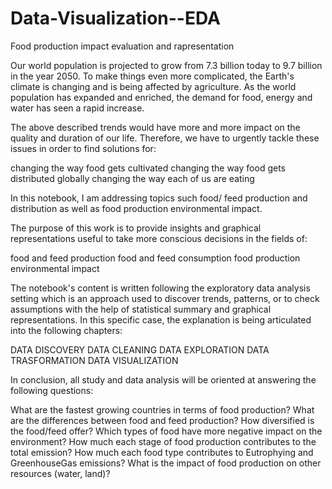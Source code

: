 # Data-Visualization--EDA
Food production impact evaluation and rapresentation


Our world population is projected to grow from 7.3 billion today to 9.7 billion in the year 2050. To make things even more complicated, the Earth's climate is changing and is being affected by agriculture. As the world population has expanded and enriched, the demand for food, energy and water has seen a rapid increase.

The above described trends would have more and more impact on the quality and duration of our life. Therefore, we have to urgently tackle these issues in order to find solutions for:

  changing the way food gets cultivated
  changing the way food gets distributed globally
  changing the way each of us are eating

In this notebook, I am addressing topics such food/ feed production and distribution as well as food production environmental impact.

The purpose of this work is to provide insights and graphical representations useful to take more conscious decisions in the fields of:

 food and feed production
 food and feed consumption
 food production environmental impact
 
The notebook's content is written following the exploratory data analysis setting which is an approach used to discover trends, patterns, or to check assumptions with the help of statistical summary and graphical representations. In this specific case, the explanation is being articulated into the following chapters:

  DATA DISCOVERY
  DATA CLEANING
  DATA EXPLORATION
  DATA TRASFORMATION
  DATA VISUALIZATION

In conclusion, all study and data analysis will be oriented at answering the following questions:

  What are the fastest growing countries in terms of food production?
  What are the differences between food and feed production?
  How diversified is the food/feed offer?
  Which types of food have more negative impact on the environment?
  How much each stage of food production contributes to the total emission?
  How much each food type contributes to Eutrophying and GreenhouseGas emissions?
  What is the impact of food production on other resources (water, land)?
